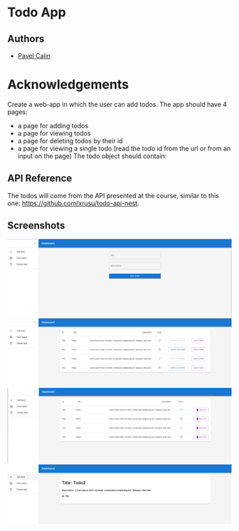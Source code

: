 
# Todo App





## Authors

- [Pavel Calin](https://github.com/CalinPavel)


# Acknowledgements

Create a web-app in which the user can add todos. The app should have 4 pages:

 - a page for adding todos
 - a page for viewing todos
 - a page for deleting todos by their id
 - a page for viewing a single todo (read the todo id from the url or from an input on the page)
The todo object should contain:

## API Reference

The todos will come from the API presented at the course, similar to this one: https://github.com/xrusu/todo-api-nest.



## Screenshots

![App Screenshot](screen\1.png)
![App Screenshot](screen\2.png)
![App Screenshot](screen\3.png)
![App Screenshot](screen\4.png)



